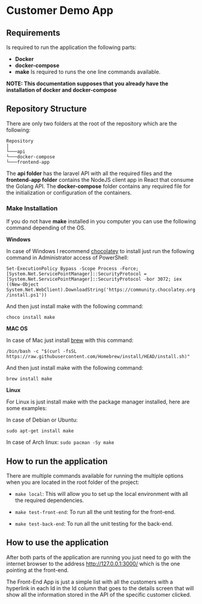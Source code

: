 # Customer Demo App

## Requirements

Is required to run the application the following parts:

* **Docker**
* **docker-compose**
* **make** Is required to runs the one line commands available.

**NOTE: This documentation supposes that you already have the installation of docker and docker-compose**

## Repository Structure

There are only two folders at the root of the repository which are the following:

```
Repository
│
└───api
└───docker-compose
└───frontend-app
```

The **api folder** has the laravel API with all the required files and the **frontend-app folder** contains the NodeJS client app in React that consume the Golang API. The **docker-compose** folder contains any required file for the initialization or configuration of the containers.


### Make Installation

If you do not have **make** installed in you computer you can use the following command depending of the OS.

**Windows**

In case of Windows I recommend [chocolatey](https://community.chocolatey.org/) to install just run the following command in Administrator access of PowerShell:

`Set-ExecutionPolicy Bypass -Scope Process -Force; [System.Net.ServicePointManager]::SecurityProtocol = [System.Net.ServicePointManager]::SecurityProtocol -bor 3072; iex ((New-Object System.Net.WebClient).DownloadString('https://community.chocolatey.org/install.ps1'))`

And then just install make with the following command:

`choco install make`

**MAC OS**

In case of Mac just install [brew](https://brew.sh/index_es) with this command:

`/bin/bash -c "$(curl -fsSL https://raw.githubusercontent.com/Homebrew/install/HEAD/install.sh)"`

And then just install make with the following command:

`brew install make`

**Linux**

For Linux is just install make with the package manager installed, here are some examples:

In case of Debian or Ubuntu:

`sudo apt-get install make`

In case of Arch linux:
`sudo pacman -Sy make`

## How to run the application

There are multiple commands available for running the multiple options when you are located in the root folder of the project:

* `make local`: This will allow you to set up the local environment with all the required dependencies.

* `make test-front-end`: To run all the unit testing for the front-end.

* `make test-back-end`: To run all the unit testing for the back-end.

## How to use the application

After both parts of the application are running you just need to go with the internet browser to the address http://127.0.0.1:3000/ which is the one pointing at the front-end.

The Front-End App is just a simple list with all the customers with a hyperlink in each Id in the Id column that goes to the details screen that will show all the information stored in the API of the specific customer clicked.
